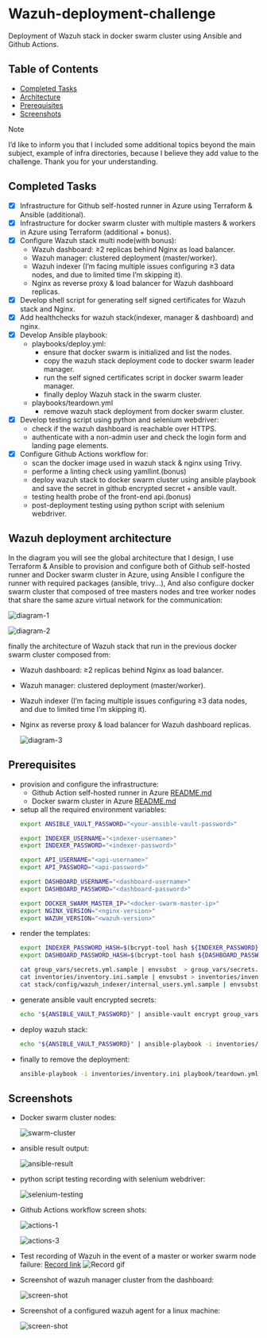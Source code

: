 # Wazuh-deployment-challenge
Deployment of Wazuh stack in docker swarm cluster using Ansible and Github Actions.

## Table of Contents
- [Completed Tasks](#completed-tasks)
- [Architecture](#wazuh-deployment-architecture)
- [Prerequisites](#prerequisites)
- [Screenshots](#screenshots)

> [!NOTE]  
> I’d like to inform you that I included some additional topics beyond the main subject, example of infra directories, because I believe they add value to the challenge. Thank you for your understanding.

## Completed Tasks
- [x] Infrastructure for Github self-hosted runner in Azure using Terraform & Ansible (additional).
- [x] Infrastructure for docker swarm cluster with multiple masters & workers in Azure using Terraform (additional + bonus).
- [x] Configure Wazuh stack multi node(with bonus):
    - Wazuh dashboard: ≥2 replicas behind Nginx as load balancer.
    - Wazuh manager: clustered deployment (master/worker).
    - Wazuh indexer (I’m facing multiple issues configuring ≥3 data nodes, and due to limited time I’m skipping it).
    - Nginx as reverse proxy & load balancer for Wazuh dashboard replicas.
- [x] Develop shell script for generating self signed certificates for Wazuh stack and Nginx.
- [x] Add healthchecks for wazuh stack(indexer, manager & dashboard) and nginx.
- [x] Develop Ansible playbook:
    - playbooks/deploy.yml:
        - ensure that docker swarm is initialized and list the nodes.
        - copy the wazuh stack deployment code to docker swarm leader manager.
        - run the self signed certificates script in docker swarm leader manager.
        - finally deploy Wazuh stack in the swarm cluster.
    - playbooks/teardown.yml
        - remove wazuh stack deployment from docker swarm cluster.
- [x] Develop testing script using python and selenium webdriver:
    - check if the wazuh dashboard is reachable over HTTPS.
    - authenticate with a non-admin user and check the login form and landing page elements.
- [x] Configure Github Actions workflow for:
    - scan the docker image used in wazuh stack & nginx using Trivy.
    - performe a linting check using yamllint.(bonus)
    - deploy wazuh stack to docker swarm cluster using ansible playbook and save the secret in github encrypted secret + ansible vault.
    - testing health probe of the front-end api.(bonus)
    - post-deployment testing using python script with selenium webdriver.
    
## Wazuh deployment architecture
In the diagram you will see the global architecture that I design, I use Terraform & Ansible to provision and configure both of Github self-hosted runner and Docker swarm cluster in Azure, using Ansible I configure the runner with required packages (ansible, trivy...), And also configure docker swarm cluster that composed of tree masters nodes and tree worker nodes that share the same azure virtual network for the communication:

![diagram-1](imgs/diagram-1.png)

![diagram-2](imgs/diagram-2.png)

finally the architecture of Wazuh stack that run in the previous docker swarm cluster composed from:
- Wazuh dashboard: ≥2 replicas behind Nginx as load balancer.
- Wazuh manager: clustered deployment (master/worker).
- Wazuh indexer (I’m facing multiple issues configuring ≥3 data nodes, and due to limited time I’m skipping it).
- Nginx as reverse proxy & load balancer for Wazuh dashboard replicas.

    ![diagram-3](imgs/diagram-3.png)

## Prerequisites
- provision and configure the infrastructure:
    - Github Action self-hosted runner in Azure [README.md](infra-github-runner/README.md)
    - Docker swarm cluster in Azure [README.md](infra-docker-swarm-cluster/README.md)
- setup all the required environment variables:
    ``` bash
    export ANSIBLE_VAULT_PASSWORD="<your-ansible-vault-password>"

    export INDEXER_USERNAME="<indexer-username>"
    export INDEXER_PASSWORD="<indexer-password>"

    export API_USERNAME="<api-username>"
    export API_PASSWORD="<api-password>"

    export DASHBOARD_USERNAME="<dashboard-username>"
    export DASHBOARD_PASSWORD="<dashboard-password>"

    export DOCKER_SWARM_MASTER_IP="<docker-swarm-master-ip>"
    export NGINX_VERSION="<nginx-version>"
    export WAZUH_VERSION="<wazuh-version>"
    ```
- render the templates:
    ``` bash
    export INDEXER_PASSWORD_HASH=$(bcrypt-tool hash ${INDEXER_PASSWORD})
    export DASHBOARD_PASSWORD_HASH=$(bcrypt-tool hash ${DASHBOARD_PASSWORD})

    cat group_vars/secrets.yml.sample | envsubst  > group_vars/secrets.yml
    cat inventories/inventory.ini.sample | envsubst > inventories/inventory.ini
    cat stack/config/wazuh_indexer/internal_users.yml.sample | envsubst > stack/config/wazuh_indexer/internal_users.yml
    ```
- generate ansible vault encrypted secrets:
    ``` bash
    echo "${ANSIBLE_VAULT_PASSWORD}" | ansible-vault encrypt group_vars/secrets.yml --vault-password-file=/bin/cat
    ```
- deploy wazuh stack:
    ``` bash
    echo "${ANSIBLE_VAULT_PASSWORD}" | ansible-playbook -i inventories/inventory.ini playbook/deploy.yml --vault-password-file=/bin/cat
    ```
- finally to remove the deployment:
    ``` bash
    ansible-playbook -i inventories/inventory.ini playbook/teardown.yml
    ```

## Screenshots
- Docker swarm cluster nodes:

    ![swarm-cluster](imgs/docker-swarm-nodes.png)

- ansible result output:

    ![ansible-result](imgs/Screenshot-ansible-result.png)

- python script testing recording with selenium webdriver:

    ![selenium-testing](imgs/python-selenium-testing.gif)

- Github Actions workflow screen shots:

    ![actions-1](imgs/actions-1.gif)

    ![actions-3](imgs/Screenshot-actions-3.png)

- Test recording of Wazuh in the event of a master or worker swarm node failure:
    [Record link](https://drive.google.com/file/d/18eW1aeX9VF7mHPkGdHjDeK7f-cPQAHOt/view)
    ![Record gif](imgs/recording-gif.gif)

- Screenshot of wazuh manager cluster from the dashboard:

    ![screen-shot](imgs/Screenshot-cluster-nodes.png)

- Screenshot of a configured wazuh agent for a linux machine:

    ![screen-shot](imgs/Screenshot-wazuh-agent.png)